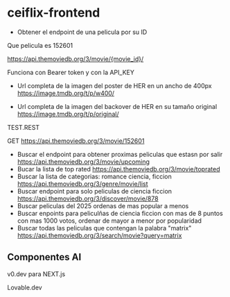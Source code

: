 # ceiflix-frontend

- Obtener el endpoint de una pelicula por su ID

Que pelicula es 152601

https://api.themoviedb.org/3/movie/{movie_id}/

Funciona con Bearer token y con la API_KEY

- Url completa de la imagen del poster de HER en un ancho de 400px https://image.tmdb.org/t/p/w400/

- Url completa de la imagen del backover de HER en su tamaño original https://image.tmdb.org/t/p/original/

TEST.REST 

GET https://api.themoviedb.org/3/movie/152601

- Buscar el endpoint para obtener proximas peliculas que estasn por salir https://api.themoviedb.org/3/movie/upcoming
- Bucar la lista de top rated https://api.themoviedb.org/3/movie/toprated
- Buscar la lista de categorias: romance ciencia, ficcion  https://api.themoviedb.org/3/genre/movie/list
- Buscar endpoint para solo peliculas de ciencia ficcion https://api.themoviedb.org/3/discover/movie/878
- Buscar peliculas del 2025 ordenas de mas popular a menos
- Buscar enpoints para peliculñas de ciencia ficcion con mas de 8 puntos con mas 1000 votos, ordenar de mayor a menor por popularidad
- Buscar todas las peliculas que contengan la palabra "matrix" https://api.themoviedb.org/3/search/movie?query=matrix


## Componentes AI

v0.dev para NEXT.js

Lovable.dev 